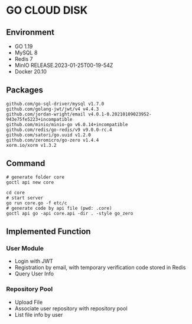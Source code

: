 # GO CLOUD DISK

## Environment

- GO 1.19
- MySQL 8
- Redis 7
- MinIO RELEASE.2023-01-25T00-19-54Z
- Docker 20.10

## Packages

```shell
github.com/go-sql-driver/mysql v1.7.0
github.com/golang-jwt/jwt/v4 v4.4.3
github.com/jordan-wright/email v4.0.1-0.20210109023952-943e75fe5223+incompatible
github.com/minio/minio-go v6.0.14+incompatible
github.com/redis/go-redis/v9 v9.0.0-rc.4
github.com/satori/go.uuid v1.2.0
github.com/zeromicro/go-zero v1.4.4
xorm.io/xorm v1.3.2
```

## Command

```text
# generate folder core
goctl api new core

cd core
# start server
go run core.go -f etc/c
# generate code by api file (pwd: .core)
goctl api go -api core.api -dir . -style go_zero
```

## Implemented Function

### User Module

- Login with JWT
- Registration by email, with temporary verification code stored in Redis
- Query User Info

### Repository Pool

- Upload File
- Associate user repository with repository pool
- List file info by user
